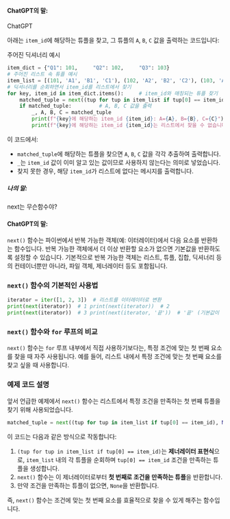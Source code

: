 #### ChatGPT의 말:

ChatGPT

아래는 `item_id`에 해당하는 튜플을 찾고, 그 튜플의 `A`, `B`, `C` 값을 출력하는 코드입니다:

주어진 딕셔너리 예시 
```python
item_dict = {"Q1": 101,     "Q2": 102,     "Q3": 103}  
# 주어진 리스트 속 튜플 예시 
item_list = [(101, 'A1', 'B1', 'C1'), (102, 'A2', 'B2', 'C2'), (103, 'A3', 'B3', 'C3'), (104, 'A4', 'B4', 'C4') ]  
# 딕셔너리를 순회하면서 item_id를 리스트에서 찾기 
for key, item_id in item_dict.items():     # item_id와 매칭되는 튜플 찾기    
	matched_tuple = next((tup for tup in item_list if tup[0] == item_id), None)          
	if matched_tuple:         # A, B, C 값을 출력         
	    _, A, B, C = matched_tuple     
	    print(f"{key}에 해당하는 item_id {item_id}: A={A}, B={B}, C={C}")     else:    
		print(f"{key}에 해당하는 item_id {item_id}는 리스트에서 찾을 수 없습니다.")
```

이 코드에서:

- `matched_tuple`에 해당하는 튜플을 찾으면 `A`, `B`, `C` 값을 각각 추출하여 출력합니다.
- `_`는 `item_id` 값이 이미 알고 있는 값이므로 사용하지 않는다는 의미로 넣었습니다.
- 찾지 못한 경우, 해당 `item_id`가 리스트에 없다는 메시지를 출력합니다.

##### 나의 말:

next는 무슨함수야?

#### ChatGPT의 말:

`next()` 함수는 파이썬에서 반복 가능한 객체(예: 이터레이터)에서 다음 요소를 반환하는 함수입니다. 반복 가능한 객체에서 더 이상 반환할 요소가 없으면 기본값을 반환하도록 설정할 수 있습니다. 기본적으로 반복 가능한 객체는 리스트, 튜플, 집합, 딕셔너리 등의 컨테이너뿐만 아니라, 파일 객체, 제너레이터 등도 포함됩니다.

### `next()` 함수의 기본적인 사용법

```python
iterator = iter([1, 2, 3])  # 리스트를 이터레이터로 변환 
print(next(iterator))  # 1 print(next(iterator))  # 2 
print(next(iterator))  # 3 print(next(iterator, '끝'))  # '끝' (기본값이 반환됨)
```

### `next()` 함수와 `for` 루프의 비교

`next()` 함수는 `for` 루프 내부에서 직접 사용하기보다는, 특정 조건에 맞는 첫 번째 요소를 찾을 때 자주 사용됩니다. 예를 들어, 리스트 내에서 특정 조건에 맞는 첫 번째 요소를 찾고 싶을 때 사용합니다.

### 예제 코드 설명

앞서 언급한 예제에서 `next()` 함수는 리스트에서 특정 조건을 만족하는 첫 번째 튜플을 찾기 위해 사용되었습니다.

```python
matched_tuple = next((tup for tup in item_list if tup[0] == item_id), None)
```

이 코드는 다음과 같은 방식으로 작동합니다:

1. `(tup for tup in item_list if tup[0] == item_id)`는 **제너레이터 표현식**으로, `item_list` 내의 각 튜플을 순회하며 `tup[0] == item_id` 조건을 만족하는 튜플을 생성합니다.
2. `next()` 함수는 이 제너레이터로부터 **첫 번째로 조건을 만족하는 튜플**을 반환합니다.
3. 만약 조건을 만족하는 튜플이 없으면, `None`을 반환합니다.

즉, `next()` 함수는 조건에 맞는 첫 번째 요소를 효율적으로 찾을 수 있게 해주는 함수입니다.